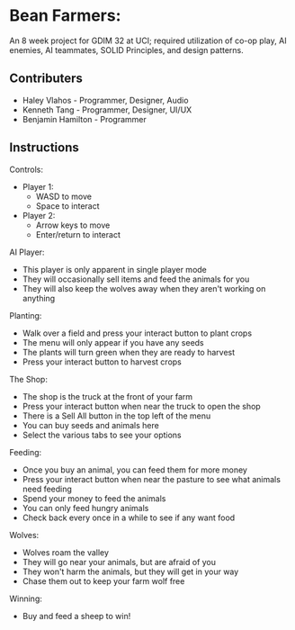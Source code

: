 # Bean Farmers:

An 8 week project for GDIM 32 at UCI; required utilization of co-op play, AI enemies, AI teammates, SOLID Principles, and design patterns.

## Contributers
- Haley Vlahos - Programmer, Designer, Audio
- Kenneth Tang - Programmer, Designer, UI/UX
- Benjamin Hamilton - Programmer

## Instructions
Controls:
  - Player 1:
    - WASD to move
    - Space to interact
  - Player 2:
    - Arrow keys to move
    - Enter/return to interact

AI Player:
  - This player is only apparent in single player mode
  - They will occasionally sell items and feed the animals for you
  - They will also keep the wolves away when they aren't working on anything

Planting:
  - Walk over a field and press your interact button to plant crops
  - The menu will only appear if you have any seeds
  - The plants will turn green when they are ready to harvest
  - Press your interact button to harvest crops

The Shop:
  - The shop is the truck at the front of your farm
  - Press your interact button when near the truck to open the shop
  - There is a Sell All button in the top left of the menu
  - You can buy seeds and animals here
  - Select the various tabs to see your options

Feeding:
  - Once you buy an animal, you can feed them for more money
  - Press your interact button when near the pasture to see what animals need feeding
  - Spend your money to feed the animals
  - You can only feed hungry animals
  - Check back every once in a while to see if any want food

Wolves:
  - Wolves roam the valley
  - They will go near your animals, but are afraid of you
  - They won't harm the animals, but they will get in your way
  - Chase them out to keep your farm wolf free

Winning:
  - Buy and feed a sheep to win!

